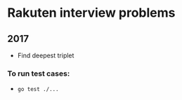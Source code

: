 # Rakuten interview problems

## 2017
* Find deepest triplet

### To run test cases:
* `go test ./...`
